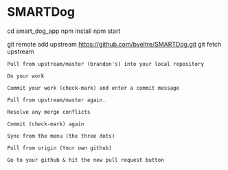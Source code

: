 # SMARTDog

cd smart_dog_app
npm install
npm start

git remote add upstream https://github.com/bveltre/SMARTDog.git
git fetch upstream
```
Pull from upstream/master (brandon's) into your local repository

Do your work

Commit your work (check-mark) and enter a commit message

Pull from upstream/master again.

Resolve any merge conflicts

Commit (check-mark) again

Sync from the menu (the three dots)

Pull from origin (Your own github)

Go to your github & hit the new pull request button